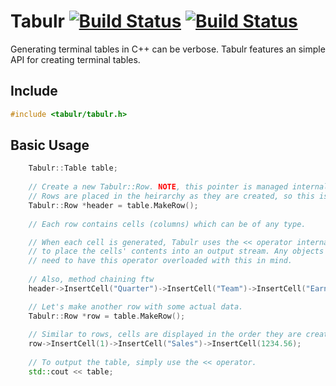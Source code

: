 # Tabulr [![Build Status](https://travis-ci.org/ricanontherun/tabulr.svg?branch=master)](https://travis-ci.org/ricanontherun/tabulr) [![Build Status](https://travis-ci.org/ricanontherun/tabulr.svg?branch=dev)](https://travis-ci.org/ricanontherun/tabulr)
Generating terminal tables in C++ can be verbose. Tabulr features an simple API for creating terminal tables.

## Include
```cpp
#include <tabulr/tabulr.h>
```

## Basic Usage
```cpp
    Tabulr::Table table;
    
    // Create a new Tabulr::Row. NOTE, this pointer is managed internally by table, don't delete it.
    // Rows are placed in the heirarchy as they are created, so this is the top row.
    Tabulr::Row *header = table.MakeRow();
    
    // Each row contains cells (columns) which can be of any type.

    // When each cell is generated, Tabulr uses the << operator internally
    // to place the cells' contents into an output stream. Any objects inserted into cells
    // need to have this operator overloaded with this in mind.
        
    // Also, method chaining ftw
    header->InsertCell("Quarter")->InsertCell("Team")->InsertCell("Earnings");

    // Let's make another row with some actual data.
    Tabulr::Row *row = table.MakeRow();
    
    // Similar to rows, cells are displayed in the order they are created.
    row->InsertCell(1)->InsertCell("Sales")->InsertCell(1234.56);
    
    // To output the table, simply use the << operator.
    std::cout << table;
```
